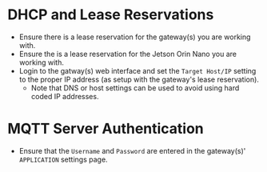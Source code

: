 # DHCP and Lease Reservations
- Ensure there is a lease reservation for the gateway(s) you are working with.
- Ensure the is a lease reservation for the Jetson Orin Nano you are working with.
- Login to the gatway(s) web interface and set the `Target Host/IP` setting to the proper IP address (as setup with the gateway's lease reservation).
    - Note that DNS or host settings can be used to avoid using hard coded IP addresses. 

# MQTT Server Authentication
- Ensure that the `Username` and `Password` are entered in the gateway(s)' `APPLICATION` settings page.
